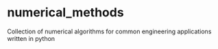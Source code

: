 # numerical_methods
Collection of numerical algorithms for common engineering applications written in python
